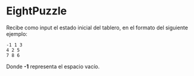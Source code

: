 # EightPuzzle

Recibe como input el estado inicial del tablero, en el formato del siguiente ejemplo:

```
-1 1 3
4 2 5
7 8 6
```

Donde **-1** representa el espacio vacío.
